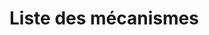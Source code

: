 <script lang="ts">
	import Publicodes from '$lib/PublicodesEditor/index.svelte';
</script>

# Liste des mécanismes
